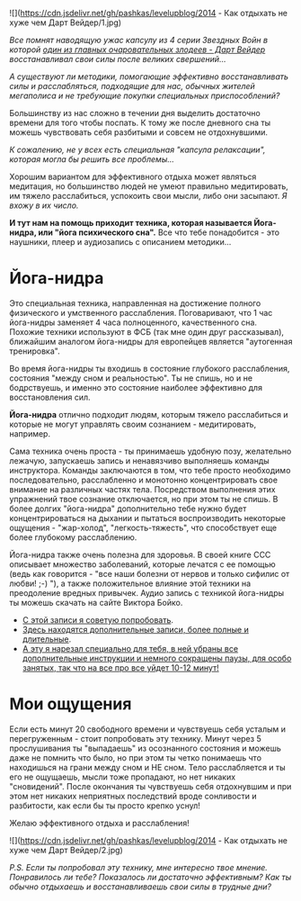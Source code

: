 <!-- 
Title: Как отдыхать не хуже чем Дарт Вейдер 
PostId: 8776412268917550640 
Published: true
-->

![](https://cdn.jsdelivr.net/gh/pashkas/levelupblog/2014 - Как отдыхать не хуже чем Дарт Вейдер/1.jpg)

*Все помнят наводящую ужас капсулу из 4 серии Звездных Войн в которой [один из главных очаровательных злодеев - Дарт Вейдер](http://nerdistway.blogspot.com/2014/02/blog-post.html) восстанавливал свои силы после великих свершений...*

*А существуют ли методики, помогающие эффективно восстанавливать силы и расслабляться, подходящие для нас, обычных жителей мегаполиса и не требующие покупки специальных приспособлений?*

<!--more-->

Большинству из нас сложно в течении дня выделить достаточно времени для того чтобы поспать. К тому же после дневного сна ты можешь чувствовать себя разбитыми и совсем не отдохнувшими.

*К сожалению, не у всех есть специальная "капсула релаксации", которая могла бы решить все проблемы...*

Хорошим вариантом для эффективного отдыха может являться медитация, но большинство людей не умеют правильно медитировать, им тяжело расслабиться, успокоить свои мысли, либо они засыпают. *Я вхожу в их число.*

**И тут нам на помощь приходит техника, которая называется Йога-нидра, или "йога психического сна".** Все что тебе понадобится - это наушники, плеер и аудиозапись с описанием методики...

# Йога-нидра

Это специальная техника, направленная на достижение полного физического и умственного расслабления. Поговаривают, что 1 час йога-нидры заменяет 4 часа полноценного, качественного сна. Похожие техники используют в ФСБ (так мне один друг рассказывал), ближайшим аналогом йога-нидры для европейцев является "аутогенная тренировка".

Во время йога-нидры ты входишь в состояние глубокого расслабления, состояния "между сном и реальностью". Ты не спишь, но и не бодрствуешь, и именно это состояние наиболее эффективно для восстановления сил.

**Йога-нидра** отлично подходит людям, которым тяжело расслабиться и которые не могут управлять своим сознанием - медитировать, например.

Сама техника очень проста - ты принимаешь удобную позу, желательно лежачую, запускаешь запись и ненавязчиво выполняешь команды инструктора. Команды заключаются в том, что тебе просто необходимо последовательно, расслабленно и монотонно концентрировать свое внимание на различных частях тела. Посредством выполнения этих упражнений твое сознание отключается, но при этом ты не спишь. В более долгих "йога-нидра" дополнительно тебе нужно будет концентрироваться на дыхании и пытаться воспроизводить некоторые ощущения - "жар-холод", "легкость-тяжесть", что способствует еще более глубокому расслаблению.

Йога-нидра также очень полезна для здоровья. В своей книге ССС описывает множество заболеваний, которые лечатся с ее помощью (ведь как говорится - "все наши болезни от нервов и только сифилис от любви! ;-) "), а также положительное влияние этой техники на преодоление вредных привычек. Аудио запись с техникой йога-нидры ты можешь скачать на сайте Виктора Бойко.
-   [С этой записи я советую попробовать](http://www.realyoga.ru/AUDIO/boyko_nidra.mp3).
-   [Здесь находятся дополнительные записи, более полные и длительные](http://www.realyoga.ru/audio_relax).
-   [А эту я нарезал специально для тебя, в ней убраны все дополнительные инструкции и немного сокращены паузы, для особо занятых, так что на все про все уйдет 10-12 минут!](https://drive.google.com/file/d/0Bwr9Jnra4HmDdEpLWkJaNmhwQ2s/edit?usp=sharing)

# Мои ощущения

Если есть минут 20 свободного времени и чувствуешь себя усталым и перегруженным - стоит попробовать эту технику. Минут через 5 прослушивания ты "выпадаешь" из осознанного состояния и можешь даже не помнить что было, но при этом ты четко понимаешь что находишься на грани между сном и НЕ сном. Тело расслабляется и ты его не ощущаешь, мысли тоже пропадают, но нет никаких "сновидений". После окончания ты чувствуешь себя отдохнувшим и при этом нет никаких неприятных последствий вроде сонливости и разбитости, как если бы ты просто крепко уснул!

Желаю эффективного отдыха и расслабления!

![](https://cdn.jsdelivr.net/gh/pashkas/levelupblog/2014 - Как отдыхать не хуже чем Дарт Вейдер/2.jpg)

*P.S. Если ты попробовал эту технику, мне интересно твое мнение. Понравилось ли тебе? Показалось ли достаточно эффективным? Как ты обычно отдыхаешь и восстанавливаешь свои силы в трудные дни?*